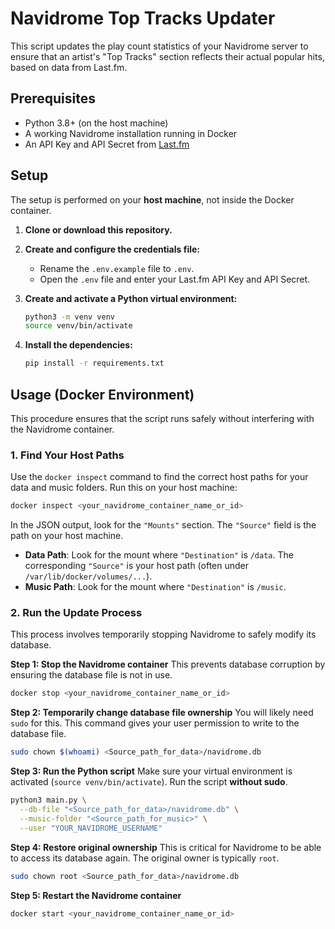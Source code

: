 # Navidrome Top Tracks Updater

This script updates the play count statistics of your Navidrome server to ensure that an artist's "Top Tracks" section reflects their actual popular hits, based on data from Last.fm.

## Prerequisites

- Python 3.8+ (on the host machine)
- A working Navidrome installation running in Docker
- An API Key and API Secret from [Last.fm](https://www.last.fm/api/account/create)

## Setup

The setup is performed on your **host machine**, not inside the Docker container.

1.  **Clone or download this repository.**

2.  **Create and configure the credentials file:**
    - Rename the `.env.example` file to `.env`.
    - Open the `.env` file and enter your Last.fm API Key and API Secret.

3.  **Create and activate a Python virtual environment:**
    ```bash
    python3 -m venv venv
    source venv/bin/activate
    ```

4.  **Install the dependencies:**
    ```bash
    pip install -r requirements.txt
    ```

## Usage (Docker Environment)

This procedure ensures that the script runs safely without interfering with the Navidrome container.

### 1. Find Your Host Paths

Use the `docker inspect` command to find the correct host paths for your data and music folders. Run this on your host machine:

```bash
docker inspect <your_navidrome_container_name_or_id>
```

In the JSON output, look for the `"Mounts"` section. The `"Source"` field is the path on your host machine.

- **Data Path**: Look for the mount where `"Destination"` is `/data`. The corresponding `"Source"` is your host path (often under `/var/lib/docker/volumes/...`).
- **Music Path**: Look for the mount where `"Destination"` is `/music`.

### 2. Run the Update Process

This process involves temporarily stopping Navidrome to safely modify its database.

**Step 1: Stop the Navidrome container**
This prevents database corruption by ensuring the database file is not in use.
```bash
docker stop <your_navidrome_container_name_or_id>
```

**Step 2: Temporarily change database file ownership**
You will likely need `sudo` for this. This command gives your user permission to write to the database file.
```bash
sudo chown $(whoami) <Source_path_for_data>/navidrome.db
```

**Step 3: Run the Python script**
Make sure your virtual environment is activated (`source venv/bin/activate`). Run the script **without sudo**.
```bash
python3 main.py \
  --db-file "<Source_path_for_data>/navidrome.db" \
  --music-folder "<Source_path_for_music>" \
  --user "YOUR_NAVIDROME_USERNAME"
```

**Step 4: Restore original ownership**
This is critical for Navidrome to be able to access its database again. The original owner is typically `root`.
```bash
sudo chown root <Source_path_for_data>/navidrome.db
```

**Step 5: Restart the Navidrome container**
```bash
docker start <your_navidrome_container_name_or_id>
``` 